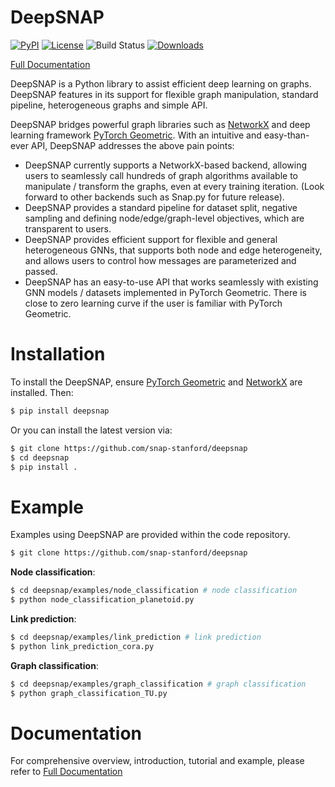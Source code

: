 # DeepSNAP

[![PyPI](https://img.shields.io/pypi/v/deepsnap.svg)](https://pypi.org/project/deepsnap/) [![License](https://img.shields.io/badge/license-MIT-blue.svg)](https://github.com/snap-stanford/deepsnap/blob/master/LICENSE) ![Build Status](https://travis-ci.org/snap-stanford/deepsnap.svg?branch=master) [![Downloads](https://pepy.tech/badge/deepsnap)](https://pepy.tech/project/deepsnap)

[Full Documentation](https://snap.stanford.edu/deepsnap/)

DeepSNAP is a Python library to assist efficient deep learning on graphs. 
DeepSNAP features in its support for flexible graph manipulation, standard pipeline, heterogeneous graphs and simple API.

DeepSNAP bridges powerful graph libraries such as [NetworkX](https://networkx.github.io/) and deep learning framework [PyTorch Geometric](https://pytorch-geometric.readthedocs.io/en/latest). With an intuitive and easy-than-ever API, DeepSNAP addresses the above pain points:

- DeepSNAP currently supports a NetworkX-based backend, allowing users to seamlessly call hundreds of graph algorithms available to manipulate / transform the graphs, even at every training iteration. (Look forward to other backends such as Snap.py for future release).
- DeepSNAP provides a standard pipeline for dataset split, negative sampling and defining node/edge/graph-level objectives, which are transparent to users.
- DeepSNAP provides efficient support for flexible and general heterogeneous GNNs, that supports both node and edge heterogeneity, and allows users to control how messages are parameterized and passed.
- DeepSNAP has an easy-to-use API that works seamlessly with existing GNN models / datasets implemented in PyTorch Geometric. There is close to zero learning curve if the user is familiar with PyTorch Geometric.

# Installation
To install the DeepSNAP, ensure [PyTorch Geometric](https://pytorch-geometric.readthedocs.io/en/latest) and [NetworkX](https://networkx.github.io/) are installed. Then:


```sh
$ pip install deepsnap
```
Or you can install the latest version via:
```sh
$ git clone https://github.com/snap-stanford/deepsnap
$ cd deepsnap
$ pip install .
```

# Example

Examples using DeepSNAP are provided within the code repository.

```sh
$ git clone https://github.com/snap-stanford/deepsnap
```

**Node classification**:
```sh
$ cd deepsnap/examples/node_classification # node classification
$ python node_classification_planetoid.py
```

**Link prediction**:
```sh
$ cd deepsnap/examples/link_prediction # link prediction
$ python link_prediction_cora.py
```

**Graph classification**:
```sh
$ cd deepsnap/examples/graph_classification # graph classification
$ python graph_classification_TU.py
```

# Documentation
For comprehensive overview, introduction, tutorial and example, please refer to [Full Documentation](https://snap.stanford.edu/deepsnap/)
